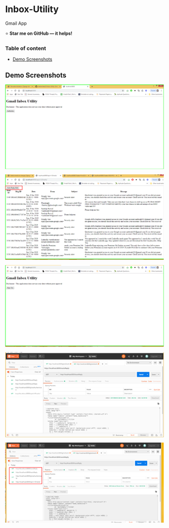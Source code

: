 # Inbox-Utility
Gmail App 

:star: **Star me on GitHub — it helps!**

### Table of content

- [Demo Screenshots](#Demo-Screenshots)


## Demo Screenshots

![image](images/Screenshot_3.png)

![image](images/Screenshot_4.png)

![image](images/Screenshot_5.png)

![image](images/Screenshot_1.png)

![image](images/Screenshot_2.png)



